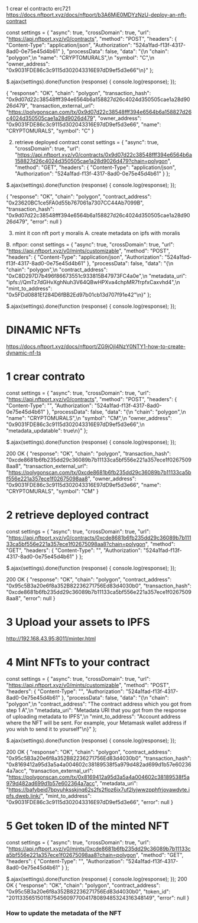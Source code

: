 1 crear el contracto erc721
https://docs.nftport.xyz/docs/nftport/b3A6MjE0MDYzNzU-deploy-an-nft-contract

const settings = {
  "async": true,
  "crossDomain": true,
  "url": "https://api.nftport.xyz/v0/contracts",
  "method": "POST",
  "headers": {
    "Content-Type": "application/json",
    "Authorization": "524a1fad-f13f-4317-8ad0-0e75e45d4b61"
  },
  "processData": false,
  "data": "{\n  \"chain\": \"polygon\",\n  \"name\": \"CRYPTOMURALS\",\n  \"symbol\": \"C\",\n  \"owner_address\": \"0x9031FDE86c3c9115d302043316E97dD9ef5d3e66\"\n}"
};

$.ajax(settings).done(function (response) {
  console.log(response);
});



{
  "response": "OK",
  "chain": "polygon",
  "transaction_hash": "0x9d07d22c38548fff394e6564b6a158827d26c4024d350505cae1a28d9026d479",
  "transaction_external_url": "https://polygonscan.com/tx/0x9d07d22c38548fff394e6564b6a158827d26c4024d350505cae1a28d9026d479",
  "owner_address": "0x9031FDE86c3c9115d302043316E97dD9ef5d3e66",
  "name": "CRYPTOMURALS",
  "symbol": "C"
}

2. retrieve deployed contract
const settings = {
  "async": true,
  "crossDomain": true,
  "url": "https://api.nftport.xyz/v0/contracts/0x9d07d22c38548fff394e6564b6a158827d26c4024d350505cae1a28d9026d479?chain=polygon",
  "method": "GET",
  "headers": {
    "Content-Type": "application/json",
    "Authorization": "524a1fad-f13f-4317-8ad0-0e75e45d4b61"
  }
};

$.ajax(settings).done(function (response) {
  console.log(response);
});

{
  "response": "OK",
  "chain": "polygon",
  "contract_address": "0x23620BC1ce5FA0d55b767061a7307CC44Ab7099B",
  "transaction_hash": "0x9d07d22c38548fff394e6564b6a158827d26c4024d350505cae1a28d9026d479",
  "error": null
}


3. mint it con nft port y moralis
A. create metadata on ipfs with moralis


B. nftpor:
const settings = {
  "async": true,
  "crossDomain": true,
  "url": "https://api.nftport.xyz/v0/mints/customizable",
  "method": "POST",
  "headers": {
    "Content-Type": "application/json",
    "Authorization": "524a1fad-f13f-4317-8ad0-0e75e45d4b61"
  },
  "processData": false,
  "data": "{\n  \"chain\": \"polygon\",\n  \"contract_address\": \"0xC8D297D7b496f86673551c933815B47973FC4a0e\",\n  \"metadata_uri\": \"ipfs://QmTz7dGHvXghNuh3V64QBwHPXva4chpMR7frpfxCaxvhd4\",\n  \"mint_to_address\": \"0x5FDd0881Ef284D6fBB2Ed97b01cb13d707f91e42\"\n}"
};

$.ajax(settings).done(function (response) {
  console.log(response);
});


# DINAMIC NFTs
<https://docs.nftport.xyz/docs/nftport/ZG9jOjI4NzY0NTY1-how-to-create-dynamic-nf-ts>
# 1 crear contrato
<!-- https://docs.nftport.xyz/docs/nftport/b3A6MjE0MDYzNzU-deploy-an-nft-contract -->

const settings = {
  "async": true,
  "crossDomain": true,
  "url": "https://api.nftport.xyz/v0/contracts",
  "method": "POST",
  "headers": {
    "Content-Type": "",
    "Authorization": "524a1fad-f13f-4317-8ad0-0e75e45d4b61"
  },
  "processData": false,
  "data": "{\n  \"chain\": \"polygon\",\n  \"name\": \"CRYPTOMURALS\",\n  \"symbol\": \"CM\",\n  \"owner_address\": \"0x9031FDE86c3c9115d302043316E97dD9ef5d3e66\",\n  \"metadata_updatable\": true\n}"
};

$.ajax(settings).done(function (response) {
  console.log(response);
});


200 OK
{
  "response": "OK",
  "chain": "polygon",
  "transaction_hash": "0xcde8681b6fb235dd29c36089b7b11133ca5bf556e221a357ece1f02675098aa8",
  "transaction_external_url": "https://polygonscan.com/tx/0xcde8681b6fb235dd29c36089b7b11133ca5bf556e221a357ece1f02675098aa8",
  "owner_address": "0x9031FDE86c3c9115d302043316E97dD9ef5d3e66",
  "name": "CRYPTOMURALS",
  "symbol": "CM"
}

# 2 retrieve deployed contract

const settings = {
  "async": true,
  "crossDomain": true,
  "url": "https://api.nftport.xyz/v0/contracts/0xcde8681b6fb235dd29c36089b7b11133ca5bf556e221a357ece1f02675098aa8?chain=polygon",
  "method": "GET",
  "headers": {
    "Content-Type": "",
    "Authorization": "524a1fad-f13f-4317-8ad0-0e75e45d4b61"
  }
};

$.ajax(settings).done(function (response) {
  console.log(response);
});


200 OK
{
  "response": "OK",
  "chain": "polygon",
  "contract_address": "0x95c5B3a20e6f8a352B82236271756Ed83d4030b0",
  "transaction_hash": "0xcde8681b6fb235dd29c36089b7b11133ca5bf556e221a357ece1f02675098aa8",
  "error": null
}

# 3 Upload your assets to IPFS
<http://192.168.43.95:8011/minter.html>


# 4 Mint NFTs to your contract

const settings = {
  "async": true,
  "crossDomain": true,
  "url": "https://api.nftport.xyz/v0/mints/customizable",
  "method": "POST",
  "headers": {
    "Content-Type": "",
    "Authorization": "524a1fad-f13f-4317-8ad0-0e75e45d4b61"
  },
  "processData": false,
  "data": "{\n  \"chain\": \"polygon\",\n  \"contract_address\": \"The contract address which you got from step 1 A\",\n  \"metadata_uri\": \"Metadata URI that you got from the response of uploading metadata to IPFS\",\n  \"mint_to_address\": \"Account address where the NFT will be sent. For example, your Metamask wallet address if you wish to send it to yourself\"\n}"
};

$.ajax(settings).done(function (response) {
  console.log(response);
});

200 OK
{
  "response": "OK",
  "chain": "polygon",
  "contract_address": "0x95c5B3a20e6f8a352B82236271756Ed83d4030b0",
  "transaction_hash": "0x8169412a95d3a5a4a004602c38189538f5a979d482ad699d1b57e602364a7acc",
  "transaction_external_url": "https://polygonscan.com/tx/0x8169412a95d3a5a4a004602c38189538f5a979d482ad699d1b57e602364a7acc",
  "metadata_uri": "https://bafybeid7bpyuhksskjnq62s2fs2floz6ix7uf2lyjwwzpphfrjovawdvte.ipfs.dweb.link/",
  "mint_to_address": "0x9031FDE86c3c9115d302043316E97dD9ef5d3e66",
  "error": null
}

# 5 Get token ID of the minted NFT
const settings = {
  "async": true,
  "crossDomain": true,
  "url": "https://api.nftport.xyz/v0/mints/0xcde8681b6fb235dd29c36089b7b11133ca5bf556e221a357ece1f02675098aa8?chain=polygon",
  "method": "GET",
  "headers": {
    "Content-Type": "",
    "Authorization": "524a1fad-f13f-4317-8ad0-0e75e45d4b61"
  }
};

$.ajax(settings).done(function (response) {
  console.log(response);
});
200 OK
{
  "response": "OK",
  "chain": "polygon",
  "contract_address": "0x95c5B3a20e6f8a352B82236271756Ed83d4030b0",
  "token_id": "201133565150118754560977004178089485324316348149",
  "error": null
}


### How to update the metadata of the NFT
